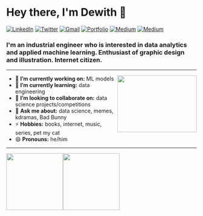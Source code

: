 <h1 align="left"> Hey there, I'm Dewith 👋 </h1>

<p align="left">
   <a href="https://www.linkedin.com/in/dewithmiramon/"><img alt="LinkedIn" src="https://img.shields.io/badge/-dewithmiramon-black?style=flat-square&logo=Linkedin&logoColor=white&link=https://www.linkedin.com/in/dewithmiramon/"></a>
   <a href="https://twitter.com/DewithMiramon"><img alt="Twitter" src="https://img.shields.io/badge/-@DewithMiramon-black?style=flat-square&logo=twitter&logoColor=white&link=https://twitter.com/DewithMiramon"></a>
   <a href="mailto:dewithmiramon@gmail.com"><img alt="Gmail" src="https://img.shields.io/badge/-dewithmiramon@gmail.com-black?style=flat-square&logo=Gmail&logoColor=white&link=mailto:dewithmiramon@gmail.com"></a>
   <a href="https://dewithmiramon.com/"><img alt="Portfolio" src="https://img.shields.io/badge/-dewithmiramon.com-black?style=flat-square&logo=squarespace&logoColor=white&link=https://dewith.co/"></a>
   <a href="https://blog.dewithmiramon.com/"><img alt="Medium" src="https://img.shields.io/badge/-@dewith-03a57a?style=flat-square&color=000000&labelColor=000000&logo=Hashnode&link=https://blog.dewithmiramon.com/"></a>
   <a href="https://medium.com/@dewith"><img alt="Medium" src="https://img.shields.io/badge/-@dewith-03a57a?style=flat-square&color=000000&labelColor=000000&logo=Medium&link=https://medium.com/@dewith"></a>
</p>

<h3 align="left">  I'm an industrial engineer who is interested in data analytics
  and applied machine learning. Enthusiast of graphic design and 
  illustration. Internet citizen. 
</h3>

---

<!-- credits for gif https://gph.is/g/ZWg5jr7 -->
<img align="right" height="150" width="210" src="data.gif">

- 🔭 **I’m currently working on:** ML models
- 🌱 **I’m currently learning:** data engineering
- 👯 **I’m looking to collaborate on:** data science projects/competitions
- 💬 **Ask me about:** data science, memes, kdramas, Bad Bunny
- ⚡ **Hobbies:** books, internet, music, series, pet my cat
- 😄 **Pronouns:** he/him


---

<a href="https://dewithmiramon.com/"><img height="150px" src="https://github-readme-stats.vercel.app/api?username=dewith&show_icons=true&hide_title=true&hide_border=true&theme=graywhite" /><img height="150px" src="https://github-readme-stats.vercel.app/api/top-langs/?username=dewith&show_icons=true&layout=compact&langs_count=6&hide_title=true&hide_border=true&theme=graywhite" /></a>

<!-- 
[![Visits Badge](https://badges.pufler.dev/visits/dewith/dewith)](https://badges.pufler.dev) 

<a href="https://dewith.co/"><img alt="Portfolio" src="https://img.shields.io/badge/-dewith.co-orange?style=flat-square&logo=squarespace&logoColor=white&link=https://dewith.co/"></a>
<a href="https://www.linkedin.com/in/dewithmiramon/"><img alt="LinkedIn" src="https://img.shields.io/badge/-dewithmiramon-0075b5?style=flat-square&logo=Linkedin&logoColor=white&link=https://www.linkedin.com/in/dewithmiramon/"></a> 
<a href="https://twitter.com/DewithMiramon"><img alt="Twitter" src="https://img.shields.io/badge/-@DewithMiramon-08a0e9?style=flat-square&logo=twitter&logoColor=white&link=https://twitter.com/DewithMiramon"></a>
<a href="mailto:dewithmiramon@gmail.com"><img alt="Gmail" src="https://img.shields.io/badge/-dewithmiramon@gmail.com-eb4336?style=flat-square&logo=Gmail&logoColor=white&link=mailto:dewithmiramon@gmail.com"></a>
<a href="https://medium.com/@dewith"><img alt="Gmail" src="https://img.shields.io/badge/-@dewith-51a652?style=flat-square&logo=Medium&logoColor=white&link=https://medium.com/@dewith"></a>


**dewith/dewith** is a ✨ _special_ ✨ repository because its `README.md` (this file) appears on your GitHub profile.

Here are some ideas to get you started:

- 🔭 I’m currently working on ...
- 🌱 I’m currently learning ...
- 👯 I’m looking to collaborate on ...
- 🤔 I’m looking for help with ...
- 💬 Ask me about ...
- 📫 How to reach me: ...
- 😄 Pronouns: ...
- ⚡ Fun fact: ...
-->
